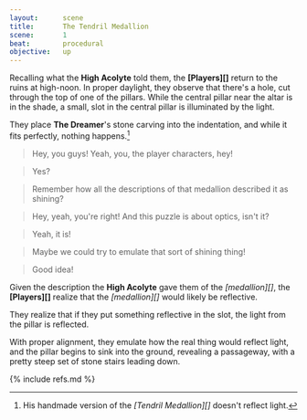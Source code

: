 ```yaml
---
layout:      scene
title:       The Tendril Medallion
scene:       1
beat:        procedural
objective:   up
---
```



Recalling what the **High Acolyte** told them,
the **[Players][]** return to the ruins at high-noon.
In proper daylight, they observe that there's a hole,
cut through the top of one of the pillars.
While the central pillar near the altar is in the shade,
a small, slot in the central pillar is illuminated by the light.

They place **The Dreamer**'s stone carving into the indentation,
and while it fits perfectly, nothing happens.[^0]

> Hey, you guys! Yeah, you, the player characters, hey!

> Yes?

> Remember how all the descriptions of that medallion described it as shining?

> Hey, yeah, you're right! And this puzzle is about optics, isn't it?

> Yeah, it is!

> Maybe we could try to emulate that sort of shining thing!

> Good idea!


Given the description the **High Acolyte** gave them of the *[medallion][]*,
the **[Players][]** realize that the *[medallion][]* would likely be reflective.

[#]: # (This puzzle might be too difficult or dumb)

They realize that if they put something reflective in the slot,
the light from the pillar is reflected.

With proper alignment, they emulate how the real thing would reflect light,
and the pillar begins to sink into the ground, revealing a passageway,
with a pretty steep set of stone stairs leading down.



[^0]: His handmade version of the *[Tendril Medallion][]* doesn't reflect light.


{% include refs.md %}










